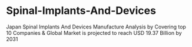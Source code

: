 # Spinal-Implants-And-Devices
Japan Spinal Implants And Devices Manufacture Analysis by Covering top 10 Companies &amp; Global Market is projected to reach USD 19.37 Billion by 2031
